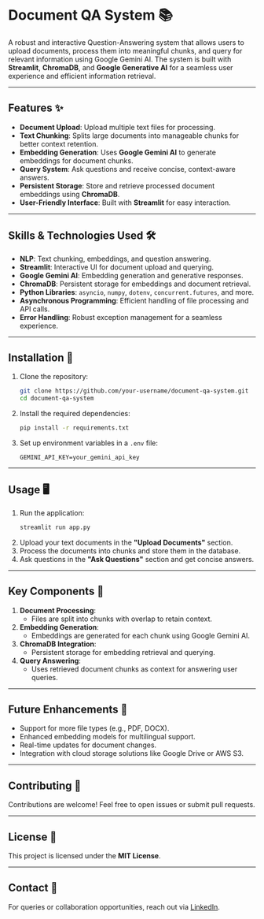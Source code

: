 # Document QA System 📚  

A robust and interactive Question-Answering system that allows users to upload documents, process them into meaningful chunks, and query for relevant information using Google Gemini AI. The system is built with **Streamlit**, **ChromaDB**, and **Google Generative AI** for a seamless user experience and efficient information retrieval.  

---

## Features ✨  
- **Document Upload**: Upload multiple text files for processing.  
- **Text Chunking**: Splits large documents into manageable chunks for better context retention.  
- **Embedding Generation**: Uses **Google Gemini AI** to generate embeddings for document chunks.  
- **Query System**: Ask questions and receive concise, context-aware answers.  
- **Persistent Storage**: Store and retrieve processed document embeddings using **ChromaDB**.  
- **User-Friendly Interface**: Built with **Streamlit** for easy interaction.  

---

## Skills & Technologies Used 🛠️  
- **NLP**: Text chunking, embeddings, and question answering.  
- **Streamlit**: Interactive UI for document upload and querying.  
- **Google Gemini AI**: Embedding generation and generative responses.  
- **ChromaDB**: Persistent storage for embeddings and document retrieval.  
- **Python Libraries**: `asyncio`, `numpy`, `dotenv`, `concurrent.futures`, and more.  
- **Asynchronous Programming**: Efficient handling of file processing and API calls.  
- **Error Handling**: Robust exception management for a seamless experience.  

---

## Installation 🚀  
1. Clone the repository:  
   ```bash
   git clone https://github.com/your-username/document-qa-system.git
   cd document-qa-system
   ```  
2. Install the required dependencies:  
   ```bash
   pip install -r requirements.txt
   ```  
3. Set up environment variables in a `.env` file:  
   ```env
   GEMINI_API_KEY=your_gemini_api_key
   ```  

---

## Usage 🖥️  
1. Run the application:  
   ```bash
   streamlit run app.py
   ```  
2. Upload your text documents in the **"Upload Documents"** section.  
3. Process the documents into chunks and store them in the database.  
4. Ask questions in the **"Ask Questions"** section and get concise answers.  

---

## Key Components 🧩  
1. **Document Processing**:  
   - Files are split into chunks with overlap to retain context.  
2. **Embedding Generation**:  
   - Embeddings are generated for each chunk using Google Gemini AI.  
3. **ChromaDB Integration**:  
   - Persistent storage for embedding retrieval and querying.  
4. **Query Answering**:  
   - Uses retrieved document chunks as context for answering user queries.  

---

## Future Enhancements 🌟  
- Support for more file types (e.g., PDF, DOCX).  
- Enhanced embedding models for multilingual support.  
- Real-time updates for document changes.  
- Integration with cloud storage solutions like Google Drive or AWS S3.  

---

## Contributing 🤝  
Contributions are welcome! Feel free to open issues or submit pull requests.  

---

## License 📜  
This project is licensed under the **MIT License**.  

---

## Contact 📧  
For queries or collaboration opportunities, reach out via [LinkedIn](https://www.linkedin.com/in/baljinder-singh).  



